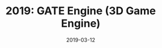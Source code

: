 ---
layout: inner
position: right
title: '2019: GATE Engine (3D Game Engine)'
date: 2019-03-12
categories: posts
tags: OpenGl C++ Lua Scripting 3D Engine Luabridge
team_size: 2
contribution_url: 'nAn'
contribution:
 - 3D models loading and rendering
 - Entity Component System (Gameobjects and components)
 - Scene hierarchy
 - Own file format 
 - Scene Serialization
 - Resource Manager 
 - Lua Scripting system
 - Script variables parsing, display and real time edit on component
 - Scripting hot realoading

featured_image: '/img/posts/fantasy_brawl.gif'
project_link: 'https://docdonkeys.github.io/GATE_Engine/'
button_icon: 'flask'
button_text: 'Visit Project'
lead_text: 'GATE is a 3D game engine we built with a colleague. The engine features all necesary systems for a 3D game engine and a Lua based scripting system. At the end of the semester this engine was chosen by the teacher as the game engine to develop The Witcher: Ties of Destiny, but we switched to another game engine that a friend had been improving over the holidays which had an almost Unity like resource manager. The scripting system was used and improved during the whole development of the 3D game The Witcher: Ties of Destiny.'
---